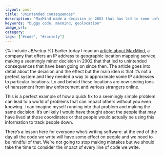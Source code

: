 ```yaml
---
layout: post
title: "Unintended consequences"
description: "MaxMind made a decision in 2002 that has led to some unfortunate unintended consequences. It's important to think about the societal impact of the code we write."
keywords: "buggy code, maxmind, geolocation"
image_url:
category:
tags: ["#code", "#society"]
---
```

{% include JB/setup %}
Earlier today I read an [article about MaxMind](http://fusion.net/story/287592/internet-mapping-glitch-kansas-farm/), a company that offers an IP address to geographic location mapping service, making a seemingly minor decision in 2002 that that led to unintended consequences that have been going on since then. The article goes into detail about the decision and the effect but the main idea is that it’s not a prefect system and they needed a way to approximate some IP addresses to particular locations. Lo and behold these locations are now seeing tons of harassment from law enforcement and various strangers online.

This is a perfect example of how a quick fix to a seemingly simple problem can lead to a world of problems that can impact others without you even knowing. I can imagine myself running into that problem and making the same decision. It’s unlikely I would have thought about the people that may have lived at those coordinates or that people would actually be using this information to track people down.

There’s a lesson here for everyone who’s writing software: at the end of the day all the code we write will have some effect on people and we need to be mindful of that. We’re not going to stop making mistakes but we should take the time to consider the impact of every line of code we write.
